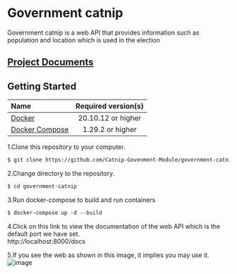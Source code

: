 # Government catnip
Government catnip is a web API that provides information such as population and  location which is used in the election

## [Project Documents](https://catnip-govenment-module.github.io/government-catnip/#/)
## Getting Started
| Name                                                                       | Required version(s) |
|:---------------------------------------------------------------------------|:-------------------:|
| [Docker](https://docs.docker.com/get-docker/)                              | 20.10.12 or higher  |
| [Docker Compose](https://docs.docker.com/compose/install/#install-compose) |  1.29.2 or higher   |

1.Clone this repository to your computer.  
```bash
$ git clone https://github.com/Catnip-Govenment-Module/government-catnip.git
```  

2.Change directory to the repository.  
```bash
$ cd government-catnip
```  

3.Run docker-compose to build and run containers  
```dockerfile
$ docker-compose up -d --build
```  

4.Click on this link to view the documentation of the web API which is the default port we have set.    
  http://localhost:8000/docs  
  
5.If you see the web as shown in this image, it implies you may use it.  
![image](https://user-images.githubusercontent.com/72879083/203803188-3093e14b-fd35-450c-8e9a-04df6c7143da.png)  

